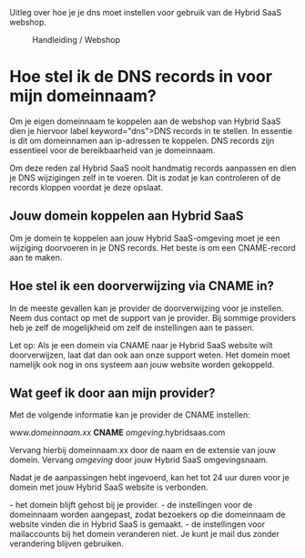 <properties>
	<page>
		<title>Domeinnaam DNS instellen</title>
		<description>Uitleg over hoe je je dns moet instellen voor gebruik van de Hybrid SaaS webshop.</description>
	</page>
	<menu>
		<position>Handleiding / Webshop</position>
		<title>Dns instellen</title>
	</menu>
</properties>


# Hoe stel ik de DNS records in voor mijn domeinnaam? #

Om je eigen domeinnaam te koppelen aan de webshop van Hybrid SaaS dien je hiervoor label keyword="dns">DNS records</label> in te stellen. In essentie is dit om domeinnamen aan <label keyword="ip">ip-adressen</label> te koppelen. <label keyword="dns">DNS records</label> zijn essentieel voor de bereikbaarheid van je domeinnaam. 

<div class="info">Om deze reden zal Hybrid SaaS nooit handmatig records aanpassen en dien je DNS wijzigingen zelf in te voeren. Dit is zodat je kan controleren of de records kloppen voordat je deze opslaat.
</div>

## Jouw domein koppelen aan Hybrid SaaS ##
Om je domein te koppelen aan jouw Hybrid SaaS-omgeving moet je een wijziging doorvoeren in je DNS records. Het beste is om een <label>CNAME</label>-record aan te maken.

## Hoe stel ik een doorverwijzing via CNAME in? ##
In de meeste gevallen kan je provider de doorverwijzing voor je instellen. Neem dus contact op met de support van je provider. Bij sommige providers heb je zelf de mogelijkheid om zelf de instellingen aan te passen. 
 
<div class="warning">
Let op:
Als je een domein via CNAME naar je Hybrid SaaS website wilt doorverwijzen, laat dat dan ook aan onze support weten. Het domein moet namelijk ook nog in ons systeem aan jouw website worden gekoppeld.
</div>

## Wat geef ik door aan mijn provider? ##
Met de volgende informatie kan je provider de CNAME instellen:

www.*domeinnaam.xx* **CNAME** *omgeving*.hybridsaas.com

Vervang hierbij domeinnaam.xx door de naam en de extensie van jouw domein.
Vervang *omgeving* door jouw Hybrid SaaS omgevingsnaam.
 
Nadat je de aanpassingen hebt ingevoerd, kan het tot 24 uur duren voor je domein met jouw Hybrid SaaS website is verbonden.

<div class="info">
- het domein blijft gehost bij je provider.
- de instellingen voor de domeinnaam worden aangepast, zodat bezoekers op die domeinnaam de website vinden die in Hybrid SaaS is gemaakt.
- de instellingen voor mailaccounts bij het domein veranderen niet. Je kunt je mail dus zonder verandering blijven gebruiken.
</div>